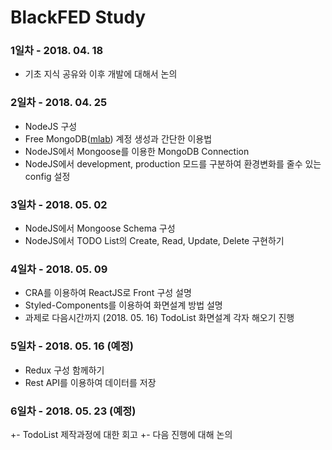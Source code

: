  # BlackFED Study
 
 ### 1일차 - 2018. 04. 18
 - 기초 지식 공유와 이후 개발에 대해서 논의
 
 ### 2일차 - 2018. 04. 25
 - NodeJS 구성
 - Free MongoDB([mlab](https://www.mlab.com)) 계정 생성과 간단한 이용법
 - NodeJS에서 Mongoose를 이용한 MongoDB Connection
 - NodeJS에서 development, production 모드를 구분하여 환경변화를 줄수 있는 config 설정
 
 ### 3일차 - 2018. 05. 02
 - NodeJS에서 Mongoose Schema 구성
 - NodeJS에서 TODO List의 Create, Read, Update, Delete 구현하기
 
 ### 4일차 - 2018. 05. 09
 - CRA를 이용하여 ReactJS로 Front 구성 설명
 - Styled-Components를 이용하여 화면설계 방법 설명
 - 과제로 다음시간까지 (2018. 05. 16) TodoList 화면설계 각자 해오기 진행
 
 ### 5일차 - 2018. 05. 16 (예정)
 - Redux 구성 함께하기
 - Rest API를 이용하여 데이터를 저장

### 6일차 - 2018. 05. 23 (예정)
+- TodoList 제작과정에 대한 회고
+- 다음 진행에 대해 논의